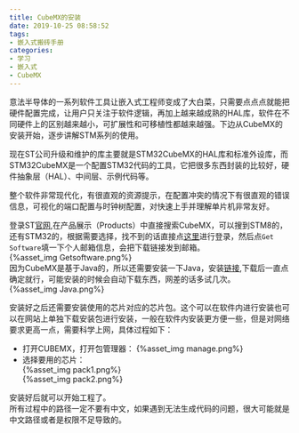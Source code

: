 ```yaml
---
title: CubeMX的安装
date: 2019-10-25 08:58:52
tags:
- 嵌入式搬砖手册
categories:
- 学习
- 嵌入式
- CubeMX
---
```

意法半导体的一系列软件工具让嵌入式工程师变成了大白菜，只需要点点点就能把硬件配置完成，让用户只关注于软件逻辑，再加上越来越成熟的HAL库，软件在不同硬件上的区别越来越小，可扩展性和可移植性都越来越强。下边从CubeMX的安装开始，逐步讲解STM系列的使用。
<!--more-->
现在ST公司升级和维护的库主要就是STM32CubeMX的HAL库和标准外设库，而STM32CubeMX是一个配置STM32代码的工具，它把很多东西封装的比较好，硬件抽象层（HAL）、中间层、示例代码等。  

整个软件非常现代化，有很直观的资源提示，在配置冲突的情况下有很直观的错误信息，可视化的端口配置与时钟树配置，对快速上手并理解单片机非常友好。  

登录ST[官网](https://www.st.com/content/st_com/en.html),在产品展示（Products）中直接搜索CubeMX，可以搜到STM8的，还有STM32的，根据需要选择，找不到的话直接点[这里](https://www.st.com/content/st_com/en/products/development-tools/software-development-tools/stm32-software-development-tools/stm32-configurators-and-code-generators/stm32cubemx.html)进行登录，然后点`Get Software`填一下个人邮箱信息，会把下载链接发到邮箱。  
{%asset_img Getsoftware.png%}  
因为CubeMX是基于Java的，所以还需要安装一下Java，安装[链接](https://www.java.com/zh_CN/download/win10.jsp),下载后一直点确定就行，可能安装的时候会自动下载东西，网差的话多试几次。  
{%asset_img Java.png%}  

安装好之后还需要安装使用的芯片对应的芯片包。这个可以在软件内进行安装也可以在网站上单独下载安装包进行安装，一般在软件内安装更方便一些，但是对网络要求更高一点，需要科学上网，具体过程如下：
- 打开CUBEMX，打开包管理器：
{%asset_img manage.png%}  
- 选择要用的芯片：  
{%asset_img pack1.png%}  
{%asset_img pack2.png%}  

安装好后就可以开始工程了。  
所有过程中的路径一定不要有中文，如果遇到无法生成代码的问题，很大可能就是中文路径或者是权限不足导致的。